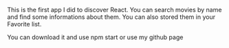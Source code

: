 This is the first app I did to discover React.
You can search movies by name and find some informations about them.
You can also stored them in your Favorite list.

You can download it and use npm start or use my github page

